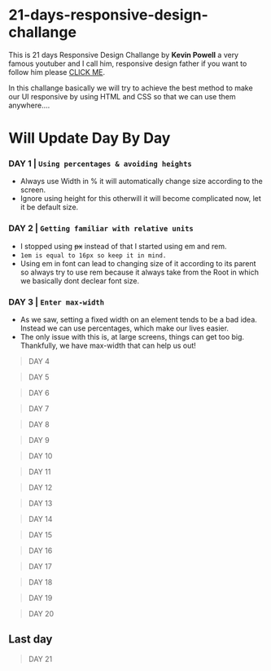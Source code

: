 # 21-days-responsive-design-challange

This is 21 days Responsive Design Challange by 
**Kevin Powell**
a very famous youtuber and I call him, responsive design father if you want to follow him please [CLICK ME](https://www.youtube.com/user/KepowOb).

In this challange basically we will try to achieve the best method to make our UI responsive by using HTML and CSS so that we can use them anywhere....

# Will Update Day By Day

### DAY 1 | `Using percentages & avoiding heights`
* Always use Width in % it will automatically change size according to the screen.
* Ignore using height for this otherwill it will become complicated now, let it be default size.

### DAY 2 | `Getting familiar with relative units`
* I stopped using ~~px~~ instead of that I started using em and rem.
* `1em is equal to 16px so keep it in mind.`
* Using em in font can lead to changing size of it according to its parent so always try to use rem because it always take from the Root in which we basically  dont declear font size.

### DAY 3 | `Enter max-width`
* As we saw, setting a fixed width on an element tends to be a bad idea. Instead we can use percentages, which make our lives easier.
* The only issue with this is, at large screens, things can get too big. Thankfully, we have max-width that can help us out!

>DAY 4

>DAY 5

>DAY 6

>DAY 7

>DAY 8

>DAY 9

>DAY 10

>DAY 11

>DAY 12

>DAY 13

>DAY 14

>DAY 15

>DAY 16

>DAY 17

>DAY 18

>DAY 19

>DAY 20

## Last day

>DAY 21



